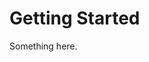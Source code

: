 [title]: # (Getting Started)
[tags]: # (XXX)
[priority]: # (6615)
# Getting Started
Something here.
